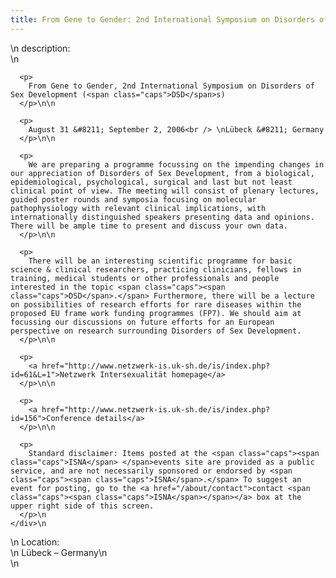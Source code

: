 ```yaml
---
title: From Gene to Gender: 2nd International Symposium on Disorders of Sex Development (DSD)
---
```


<div class="flexinode-body flexinode-2">
  <div class="flexinode-textarea-1">
    <div class="form-item">
      \n <label>description:</label><br /> \n 
      
      <p>
        From Gene to Gender, 2nd International Symposium on Disorders of Sex Development (<span class="caps">DSD</span>s)
      </p>\n\n
      
      <p>
        August 31 &#8211; September 2, 2006<br /> \nLübeck &#8211; Germany
      </p>\n\n
      
      <p>
        We are preparing a programme focussing on the impending changes in our appreciation of Disorders of Sex Development, from a biological, epidemiological, psychological, surgical and last but not least clinical point of view. The meeting will consist of plenary lectures, guided poster rounds and symposia focusing on molecular pathophysiology with relevant clinical implications, with internationally distinguished speakers presenting data and opinions. There will be ample time to present and discuss your own data.
      </p>\n\n
      
      <p>
        There will be an interesting scientific programme for basic science & clinical researchers, practicing clinicians, fellows in training, medical students or other professionals and people interested in the topic <span class="caps"><span class="caps">DSD</span>.</span> Furthermore, there will be a lecture on possibilities of research efforts for rare diseases within the proposed EU frame work funding programmes (FP7). We should aim at focussing our discussions on future efforts for an European perspective on research surrounding Disorders of Sex Development.
      </p>\n\n
      
      <p>
        <a href="http://www.netzwerk-is.uk-sh.de/is/index.php?id=61&L=1">Netzwerk Intersexualität homepage</a>
      </p>\n\n
      
      <p>
        <a href="http://www.netzwerk-is.uk-sh.de/is/index.php?id=156">Conference details</a>
      </p>\n\n
      
      <p>
        Standard disclaimer: Items posted at the <span class="caps"><span class="caps">ISNA</span> </span>events site are provided as a public service, and are not necessarily sponsored or endorsed by <span class="caps"><span class="caps">ISNA</span>.</span> To suggest an event for posting, go to the <a href="/about/contact">contact <span class="caps"><span class="caps">ISNA</span></span></a> box at the upper right side of this screen.
      </p>\n
    </div>\n
  </div>
  
  <div class="flexinode-textfield-2">
    <div class="form-item">
      \n <label>Location:</label><br /> \n Lübeck &#8211; Germany\n
    </div>\n
  </div>
</div>